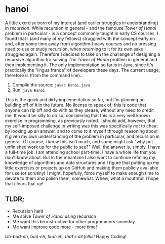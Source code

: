 # hanoi

A little exercise born of my interest (and earlier struggles in understanding) in *recursion*.  While recursion in general - and the famouse *Tower of Hanoi* problem in particular - is a concept commonly taught in early CS courses, I found that I (and many of my fellows) struggled with the concept early on and, after some time away from algorithm-heavy courses and no pressing need to use or study recursion, when returning to it for its own sake I struggled again.  Therefore I decided to take on the challenge of designing a recursive algorithm for solving *The Tower of Hanoi* problem in general and then implementing it.  The only implementation so far is in Java, since it's practically the "lingua franca" of developers these days.  The current usage, therefore is (from the command line)...

1. Compile the source: `javac Hanoi.java`
2. Run! `java Hanoi`

This is the quick and dirty implementation so far, but I'm planning on building off of it in the future.  No license to speak of; this is code that anyone can rip off and do with as they please, without any need to credit me.  It would be silly to do so, considering that this is a very well known exercise in programming, as previously noted.  I should add, however, that my self-imposed challenge in writing was this was specifically *not* to cheat by looking up an answer, and to come to it myself through reasoning about it given my own understanding of the problem in particular, and recursion in general.  Of course, I *know* this isn't much, and some might ask "why put unfinished work up for the public to see?" Well, the answer is, simply, I have a full-time job.  I am attending school part-time.  I have a whole life that you don't know about.  But in the meantime I also want to continue refining my knowledge of algorithms and data structures and I figure that putting up my little exercises or projects up on GitHub and making them publicly available for use (or scrutiny) I might, hopefully, force myself to make enough time to devote to them and polish them, somewhat.  Whew, what a mouthful!  I hope that clears that up!

## TLDR;

* Recursion hard
* Me solve *Tower of Hanoi* using recursion
* Me want this be instructive for other programmers someday
* Me want improve code more - more time!


*Uh-bud-eh, bud-eh, bud-eh, that's all folks!*  Happy Coding!
